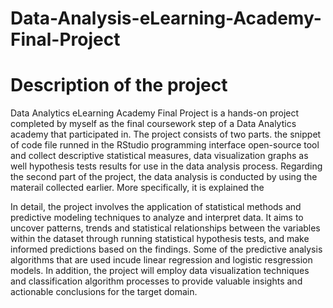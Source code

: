 # Data-Analysis-eLearning-Academy-Final-Project
# Description of the project
Data Analytics eLearning Academy Final Project is a hands-on project completed by myself as the final coursework step of a Data Analytics academy that participated in. The project consists of two parts.  the snippet of code file runned in the RStudio programming interface open-source tool and collect descriptive statistical measures, data visualization graphs as well hypothesis tests results for use in the data analysis process. Regarding the second part of the project, the data analysis is conducted by using the materail collected earlier. More specifically, it is explained the     

In detail, the project involves the application of statistical methods and predictive modeling techniques to analyze and interpret data. It aims to uncover patterns, trends and statistical relationships between the variables within the dataset through running statistical hypothesis tests, and make informed predictions based on the findings. Some of the predictive analysis algorithms that are used incude linear regression and logistic resgression models. In addition, the project will employ data visualization techniques and classification algorithm processes to provide valuable insights and actionable conclusions for the target domain. 
